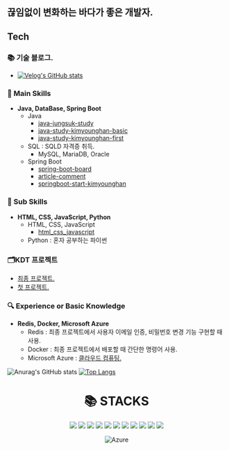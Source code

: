 ## 끊임없이 변화하는 바다가 좋은 개발자.

## Tech
### 📚 기술 블로그.
- [![Velog's GitHub stats](https://velog-readme-stats.vercel.app/api/badge?name=hajju)](https://velog.io/@hajju)

### **🔧 Main Skills**
- **Java, DataBase, Spring Boot**
  - Java
    - <a href="https://github.com/hajju0617/java-study">java-jungsuk-study</a>
    - <a href="https://github.com/hajju0617/java-study-kimyounghan-basic">java-study-kimyounghan-basic</a>
    - <a href="https://github.com/hajju0617/java-study-kimyounghan-first">java-study-kimyounghan-first</a>
  - SQL : SQLD 자격증 취득.
    - MySQL, MariaDB, Oracle
  - Spring Boot
    - <a href="https://github.com/hajju0617/spring-boot-board">spring-boot-board</a>
    - <a href="https://github.com/hajju0617/article-comment">article-comment</a>
    - <a href="https://github.com/hajju0617/springboot-start-kimyounghan">springboot-start-kimyounghan</a>

### **🌱 Sub Skills**
- **HTML, CSS, JavaScript, Python**
  - HTML, CSS, JavaScript
    - <a href="https://github.com/hajju0617/html_css_javascript">html_css_javascript</a>
  - Python : 혼자 공부하는 파이썬

### **🗂️KDT 프로젝트**
- <a href="https://github.com/hajju0617/gajigaji">최종 프로젝트.</a>
- <a href="https://github.com/hajju0617/FirstProject">첫 프로젝트.</a>

### 🔍 **Experience or Basic Knowledge**
- **Redis, Docker, Microsoft Azure**
    - Redis :  최종 프로젝트에서 사용자 이메일 인증, 비밀번호 변경 기능 구현할 때 사용.
    - Docker : 최종 프로젝트에서 배포할 때 간단한 명령어 사용.
    - Microsoft Azure : <a href="https://velog.io/@hajju/series/%ED%81%B4%EB%9D%BC%EC%9A%B0%EB%93%9C-%EC%BB%B4%ED%93%A8%ED%8C%85Cloud-Computing">클라우드 컴퓨팅.</a>

![Anurag's GitHub stats](https://github-readme-stats.vercel.app/api?username=hajju0617&show_icons=true&theme=ambient_gradient)
[![Top Langs](https://github-readme-stats.vercel.app/api/top-langs/?username=hajju0617&layout=donut)](https://github.com/hajju0617/github-readme-stats)

<div align=center><h1>📚 STACKS</h1></div>

<div align=center> 
<img src="https://img.shields.io/badge/java-007396?style=for-the-badge&logo=java&logoColor=white">
<img src="https://img.shields.io/badge/SPRING BOOT-6DB33F?style=for-the-badge&logo=Spring Boot&logoColor=white"/>
<img src="https://img.shields.io/badge/SPRING SECURITY-6DB33F?style=for-the-badge&logo=Spring Security&logoColor=white"/>
<img src="https://img.shields.io/badge/python-3776AB?style=for-the-badge&logo=python&logoColor=white">
<img src="https://img.shields.io/badge/HTML5-E34F26?style=for-the-badge&logo=HTML5&logoColor=white">
<img src="https://img.shields.io/badge/css-1572B6?style=for-the-badge&logo=css3&logoColor=white">
<img src="https://img.shields.io/badge/javascript-F7DF1E?style=for-the-badge&logo=javascript&logoColor=black">
<img src="https://img.shields.io/badge/bootstrap-7952B3?style=for-the-badge&logo=bootstrap&logoColor=white">
<img src="https://img.shields.io/badge/mysql-4479A1?style=for-the-badge&logo=mysql&logoColor=white">
<img src="https://img.shields.io/badge/MariaDB-003545?style=for-the-badge&logo=mariadb&logoColor=white">
<img src="https://img.shields.io/badge/oracle-F80000?style=for-the-badge&logo=oracle&logoColor=white">

![Azure](https://img.shields.io/badge/Azure-Cloud-blue?logo=microsoftazure&logoColor=white)
</div>



